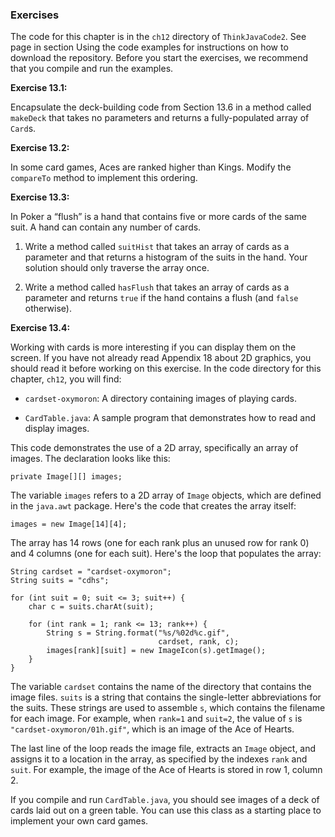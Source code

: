 ###  Exercises


The code for this chapter is in the `ch12` directory of `ThinkJavaCode2`.
See page in section Using the code examples for instructions on how to download the repository.
Before you start the exercises, we recommend that you compile and run the examples.



**Exercise 13.1:**

Encapsulate the deck-building code from Section 13.6 in a method called `makeDeck` that takes no parameters and returns a fully-populated array of `Card`s.




**Exercise 13.2:**

In some card games, Aces are ranked higher than Kings.
Modify the `compareTo` method to implement this ordering.




**Exercise 13.3:**

In Poker a “flush” is a hand that contains five or more cards of the same suit.
A hand can contain any number of cards.




1.  Write a method called `suitHist` that takes an array of cards as a parameter and that returns a histogram of the suits in the hand.
Your solution should only traverse the array once.

1.  Write a method called `hasFlush` that takes an array of cards as a parameter and returns `true` if the hand contains a flush (and `false` otherwise).





**Exercise 13.4:**

Working with cards is more interesting if you can display them on the screen.
If you have not already read Appendix 18 about 2D graphics, you should read it before working on this exercise.
In the code directory for this chapter, `ch12`, you will find:



*  `cardset-oxymoron`: A directory containing images of playing cards.

*  `CardTable.java`: A sample program that demonstrates how to read and display images.



This code demonstrates the use of a 2D array, specifically an array of images.
The declaration looks like this:

```code
private Image[][] images;
```

The variable `images` refers to a 2D array of `Image` objects, which are defined in the `java.awt` package.
Here's the code that creates the array itself:

```code
images = new Image[14][4];
```

The array has 14 rows (one for each rank plus an unused row for rank 0) and 4 columns (one for each suit).
Here's the loop that populates the array:

```code
String cardset = "cardset-oxymoron";
String suits = "cdhs";

for (int suit = 0; suit <= 3; suit++) {
    char c = suits.charAt(suit);

    for (int rank = 1; rank <= 13; rank++) {
        String s = String.format("%s/%02d%c.gif",
                                 cardset, rank, c);
        images[rank][suit] = new ImageIcon(s).getImage();
    }
}
```

The variable `cardset` contains the name of the directory that contains the image files.
`suits` is a string that contains the single-letter abbreviations for the suits.
These strings are used to assemble `s`, which contains the filename for each image.
For example, when `rank=1` and `suit=2`, the value of `s` is `"cardset-oxymoron/01h.gif"`, which is an image of the Ace of Hearts.

The last line of the loop reads the image file, extracts an `Image` object, and assigns it to a location in the array, as specified by the indexes `rank` and `suit`.
For example, the image of the Ace of Hearts is stored in row 1, column 2.

If you compile and run `CardTable.java`, you should see images of a deck of cards laid out on a green table.
You can use this class as a starting place to implement your own card games.